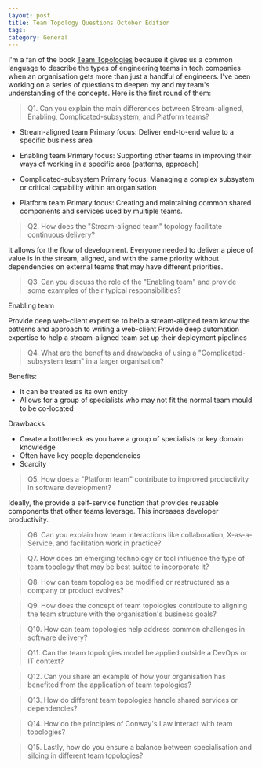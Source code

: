 ```yaml
---
layout: post
title: Team Topology Questions October Edition
tags: 
category: General
---
```


I'm a fan of the book [Team Topologies](https://teamtopologies.com/) because it gives us a common language to describe the types of engineering teams in tech companies when an organisation gets more than just a handful of engineers. I've been working on a series of questions to deepen my and my team's understanding of the concepts. Here is the first round of them:

> Q1. Can you explain the main differences between Stream-aligned, Enabling, Complicated-subsystem, and Platform teams?

- Stream-aligned team
Primary focus: Deliver end-to-end value to a specific business area

- Enabling team
Primary focus: Supporting other teams in improving their ways of working in a specific area (patterns, approach)

- Complicated-subsystem
Primary focus: Managing a complex subsystem or critical capability within an organisation

- Platform team
Primary focus: Creating and maintaining common shared components and services used by multiple teams.

> Q2. How does the "Stream-aligned team" topology facilitate continuous delivery? 

It allows for the flow of development. Everyone needed to deliver a piece of value is in the stream, aligned, and with the same priority without dependencies on external teams that may have different priorities.

> Q3. Can you discuss the role of the "Enabling team" and provide some examples of their typical responsibilities?

Enabling team

Provide deep web-client expertise to help a stream-aligned team know the patterns and approach to writing a web-client
Provide deep automation expertise to help a stream-aligned team set up their deployment pipelines

> Q4. What are the benefits and drawbacks of using a "Complicated-subsystem team" in a larger organisation?

Benefits:
* It can be treated as its own entity
* Allows for a group of specialists who may not fit the normal team mould to be co-located

Drawbacks
* Create a bottleneck as you have a group of specialists or key domain knowledge
* Often have key people dependencies
* Scarcity

> Q5. How does a "Platform team" contribute to improved productivity in software development?

Ideally, the provide a self-service function that provides reusable components that other teams leverage. This increases developer productivity.

> Q6. Can you explain how team interactions like collaboration, X-as-a-Service, and facilitation work in practice?

> Q7. How does an emerging technology or tool influence the type of team topology that may be best suited to incorporate it?

> Q8. How can team topologies be modified or restructured as a company or product evolves?

> Q9. How does the concept of team topologies contribute to aligning the team structure with the organisation's business goals?

> Q10. How can team topologies help address common challenges in software delivery?

> Q11. Can the team topologies model be applied outside a DevOps or IT context?

> Q12. Can you share an example of how your organisation has benefited from the application of team topologies?

> Q13. How do different team topologies handle shared services or dependencies?

> Q14. How do the principles of Conway's Law interact with team topologies?

> Q15. Lastly, how do you ensure a balance between specialisation and siloing in different team topologies?
